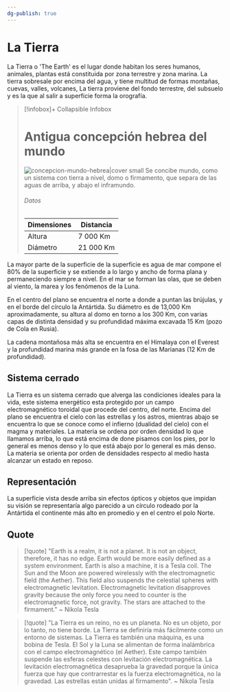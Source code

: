 ```yaml
---
dg-publish: true
---
```


# La Tierra

La Tierra o 'The Earth' es el lugar donde habitan los seres humanos, animales, plantas está constituida por zona terrestre y zona marina. La tierra sobresale por encima del agua, y tiene multitud de formas montañas, cuevas, valles, volcanes, La tierra proviene del fondo terrestre, del subsuelo y es la que al salir a superficie forma la orografía.

> [!infobox]+ Collapsible Infobox
> # Antigua concepción hebrea del mundo
> ![concepcion-mundo-hebrea|cover small](https://i.imgur.com/lFsHtbC.png)
> Se concibe mundo, como un sistema con tierra a nivel, domo o firmamento, que separa de las aguas de arriba, y abajo el inframundo.
> ###### Datos
> | Dimensiones |  Distancia |
> | ---- | ---- |
> | Altura | 7 000 Km |
> | Diámetro | 21 000 Km |


La mayor parte de la superficie de la superficie es agua de mar compone el 80% de la superficie y se extiende a lo largo y ancho de forma plana y permaneciendo siempre a nivel. En el mar se forman las olas, que se deben al viento, la marea y los fenómenos de la Luna.

En el centro del plano se encuentra el norte a donde a puntan las brújulas, y en el borde del círculo la Antártida. Su diámetro es de 13,000 Km aproximadamente, su altura al domo en torno a los 300 Km, con varias capas de distinta densidad y su profundidad máxima excavada 15 Km (pozo de Cola en Rusia).

La cadena montañosa más alta se encuentra en el Himalaya con el Everest y la profundidad marina más grande en la fosa de las Marianas (12 Km de profundidad).

## Sistema cerrado

La Tierra es un sistema cerrado que alverga las condiciones ideales para la vida, este sistema energético esta protegido por un campo electromagnético toroidal que procede del centro, del norte. Encima del plano se encuentra el cielo con las estrellas y los astros, mientras abajo se encuentra lo que se conoce como el infierno (dualidad del cielo) con el magma y materiales. La materia se ordena por orden densidad lo que llamamos arriba, lo que está encima de done pisamos con los pies, por lo general es menos denso y lo que está abajo por lo general es más denso. La materia se orienta por orden de densidades respecto al medio hasta alcanzar un estado en reposo.

## Representación

La superficie vista desde arriba sin efectos ópticos y objetos que impidan su visión se representaría algo parecido a un círculo rodeado por la Antártida el continente más alto en promedio y en el centro el polo Norte.

## Quote

> [!quote]
> "Earth is a realm, it is not a planet. It is not an object, therefore, it has no edge. Earth would be more easily defined as a system environment. Earth is also a machine, it is a Tesla coil. The Sun and the Moon are powered wirelessly with the electromagnetic field (the Aether). This field also suspends the celestial spheres with electromagnetic levitation. Electromagnetic levitation disapproves gravity because the only force you need to counter is the electromagnetic force, not gravity. The stars are attached to the firmament." ~ Nikola Tesla

> [!quote]
> "La Tierra es un reino, no es un planeta. No es un objeto, por lo tanto, no tiene borde. La Tierra se definiría más fácilmente como un entorno de sistemas. La Tierra es también una máquina, es una bobina de Tesla. El Sol y la Luna se alimentan de forma inalámbrica con el campo electromagnético (el Aether). Este campo también suspende las esferas celestes con levitación electromagnética. La levitación electromagnética desaprueba la gravedad porque la única fuerza que hay que contrarrestar es la fuerza electromagnética, no la gravedad. Las estrellas están unidas al firmamento". ~ Nikola Tesla

